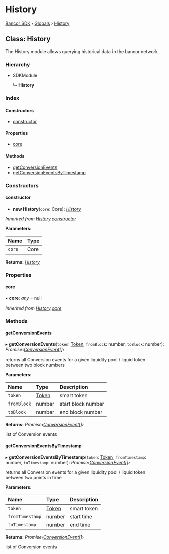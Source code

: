 # History

[Bancor SDK](../) › [Globals](../globals.md) › [History](history.md)

## Class: History

The History module allows querying historical data in the bancor network

### Hierarchy

* SDKModule

  ↳ **History**

### Index

#### Constructors

* [constructor](history.md#constructor)

#### Properties

* [core](history.md#core)

#### Methods

* [getConversionEvents](history.md#getconversionevents)
* [getConversionEventsByTimestamp](history.md#getconversioneventsbytimestamp)

### Constructors

#### constructor

+ **new History**\(`core`: Core\): [_History_](history.md)

_Inherited from_ [_History_](history.md)_._[_constructor_](history.md#constructor)

**Parameters:**

| Name | Type |
| :--- | :--- |
| `core` | Core |

**Returns:** [_History_](history.md)

### Properties

#### core

• **core**: _any_ = null

_Inherited from_ [_History_](history.md)_._[_core_](history.md#core)

### Methods

#### getConversionEvents

▸ **getConversionEvents**\(`token`: [Token](../interfaces/token.md), `fromBlock`: number, `toBlock`: number\): _Promise‹_[_ConversionEvent_](../interfaces/conversionevent.md)_\[\]›_

returns all Conversion events for a given liquidity pool / liquid token between two block numbers

**Parameters:**

| Name | Type | Description |
| :--- | :--- | :--- |
| `token` | [Token](../interfaces/token.md) | smart token |
| `fromBlock` | number | start block number |
| `toBlock` | number | end block number |

**Returns:** _Promise‹_[_ConversionEvent_](../interfaces/conversionevent.md)_\[\]›_

list of Conversion events

#### getConversionEventsByTimestamp

▸ **getConversionEventsByTimestamp**\(`token`: [Token](../interfaces/token.md), `fromTimestamp`: number, `toTimestamp`: number\): _Promise‹_[_ConversionEvent_](../interfaces/conversionevent.md)_\[\]›_

returns all Conversion events for a given liquidity pool / liquid token between two points in time

**Parameters:**

| Name | Type | Description |
| :--- | :--- | :--- |
| `token` | [Token](../interfaces/token.md) | smart token |
| `fromTimestamp` | number | start time |
| `toTimestamp` | number | end time |

**Returns:** _Promise‹_[_ConversionEvent_](../interfaces/conversionevent.md)_\[\]›_

list of Conversion events

